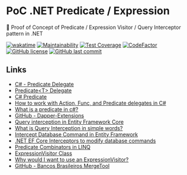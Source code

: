 # PoC .NET Predicate / Expression

🔬 Proof of Concept of Predicate / Expression Visitor / Query Interceptor pattern in .NET

[![wakatime](https://wakatime.com/badge/github/GuilhermeStracini/POC-dotnet-Predicate-Expression.svg)](https://wakatime.com/badge/github/GuilhermeStracini/POC-dotnet-Predicate-Expression)
[![Maintainability](https://api.codeclimate.com/v1/badges/f13b4d71c4dc974b158e/maintainability)](https://codeclimate.com/github/GuilhermeStracini/POC-dotnet-Predicate-Expression/maintainability)
[![Test Coverage](https://api.codeclimate.com/v1/badges/f13b4d71c4dc974b158e/test_coverage)](https://codeclimate.com/github/GuilhermeStracini/POC-dotnet-Predicate-Expression/test_coverage)
[![CodeFactor](https://www.codefactor.io/repository/github/GuilhermeStracini/POC-dotnet-Predicate-Expression/badge)](https://www.codefactor.io/repository/github/GuilhermeStracini/POC-dotnet-Predicate-Expression)
[![GitHub license](https://img.shields.io/github/license/GuilhermeStracini/POC-dotnet-Predicate-Expression)](https://github.com/GuilhermeStracini/POC-dotnet-Predicate-Expression)
[![GitHub last commit](https://img.shields.io/github/last-commit/GuilhermeStracini/POC-dotnet-Predicate-Expression)](https://github.com/GuilhermeStracini/POC-dotnet-Predicate-Expression)

## Links

-  [C# - Predicate Delegate](https://www.tutorialsteacher.com/csharp/csharp-predicate)
-  [Predicate\<T\> Delegate](https://learn.microsoft.com/en-us/dotnet/api/system.predicate-1?view=net-7.0)
-  [C# Predicate](https://zetcode.com/csharp/predicate/)
-  [How to work with Action, Func, and Predicate delegates in C#](https://www.infoworld.com/article/3057152/how-to-work-with-action-func-and-predicate-delegates-in-c-sharp.html)
-  [What is a predicate in c#?](https://stackoverflow.com/questions/1710301/what-is-a-predicate-in-c)
-  [GitHub - Dapper-Extensions](https://github.com/tmsmith/Dapper-Extensions)
-  [Query interception in Entity Framework Core](https://lizzy-gallagher.github.io/query-interception-entity-framework/)
-  [What is Query Interception in simple words?](https://stackoverflow.com/questions/30899118/what-is-query-interception-in-simple-words)
-  [Intercept Database Command in Entity Framework](https://www.entityframeworktutorial.net/entityframework6/database-command-interception.aspx)
-  [.NET EF Core Interceptors to modify database commands](https://thecodeblogger.com/2021/07/18/net-ef-core-interceptors-to-modify-database-commands/)
-  [Predicate Combinators in LINQ](https://www.c-sharpcorner.com/UploadFile/04fe4a/predicate-combinators-in-linq/)
-  [ExpressionVisitor Class](https://learn.microsoft.com/en-us/dotnet/api/system.linq.expressions.expressionvisitor?view=net-7.0)
-  [Why would I want to use an ExpressionVisitor?](https://stackoverflow.com/questions/41432852/why-would-i-want-to-use-an-expressionvisitor)
-  [GitHub - Bancos Brasileiros MergeTool](https://github.com/guibranco/BancosBrasileiros-MergeTool/blob/main/BancosBrasileiros.MergeTool/Dto/Bank.cs#L53)
